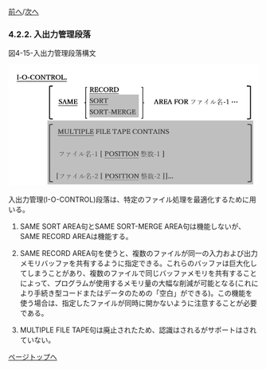 <!--navi start-->
[前へ](4-2-1-3.md)/[次へ](5-1.md)
<!--navi end-->
### 4.2.2. 入出力管理段落

図4-15-入出力管理段落構文

![alt text](Image/4-15.png)


入出力管理(I-O-CONTROL)段落は、特定のファイル処理を最適化するために用いる。

1. SAME SORT AREA句とSAME SORT-MERGE AREA句は機能しないが、SAME RECORD AREAは機能する。

2. SAME RECORD AREA句を使うと、複数のファイルが同一の入力および出力メモリバッファを共有するように指定できる。これらのバッファは巨大化してしまうことがあり、複数のファイルで同じバッファメモリを共有することによって、プログラムが使用するメモリ量の大幅な削減が可能となる(これにより手続き型コードまたはデータのための「空白」ができる)。この機能を使う場合は、指定したファイルが同時に開かないように注意することが必要である。

3. MULTIPLE FILE TAPE句は廃止されたため、認識はされるがサポートはされていない。

[ページトップへ](4-2-2.md)
